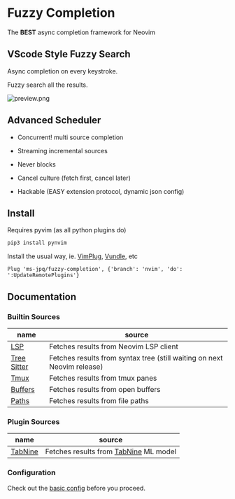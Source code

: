 # Fuzzy Completion

The **BEST** async completion framework for Neovim

## VScode Style Fuzzy Search

Async completion on every keystroke.

Fuzzy search all the results.

![preview.png](https://raw.githubusercontent.com/ms-jpq/fast-comp/nvim/preview/screenshot.png)

## Advanced Scheduler

- Concurrent! multi source completion

- Streaming incremental sources

- Never blocks

- Cancel culture (fetch first, cancel later)

- Hackable (EASY extension protocol, dynamic json config)

## Install

Requires pyvim (as all python plugins do)

```sh
pip3 install pynvim
```

Install the usual way, ie. [VimPlug](https://github.com/junegunn/vim-plug), [Vundle](https://github.com/VundleVim/Vundle.vim), etc

```VimL
Plug 'ms-jpq/fuzzy-completion', {'branch': 'nvim', 'do': ':UpdateRemotePlugins'}
```

## Documentation

### Builtin Sources

| name                                                                                       | source                                                                  |
| ------------------------------------------------------------------------------------------ | ----------------------------------------------------------------------- |
| [LSP](https://github.com/ms-jpq/fuzzy-completion/blob/nvim/clients/lsp.py)                 | Fetches results from Neovim LSP client                                  |
| [Tree Sitter](https://github.com/ms-jpq/fuzzy-completion/blob/nvim/clients/tree_sitter.py) | Fetches results from syntax tree (still waiting on next Neovim release) |
| [Tmux](https://github.com/ms-jpq/fuzzy-completion/blob/nvim/clients/tmux.py)               | Fetches results from tmux panes                                         |
| [Buffers](https://github.com/ms-jpq/fuzzy-completion/blob/nvim/clients/buffers.py)         | Fetches results from open buffers                                       |
| [Paths](https://github.com/ms-jpq/fuzzy-completion/blob/nvim/clients/paths.py)             | Fetches results from file paths                                         |

### Plugin Sources

| name                                                          | source                                                            |
| ------------------------------------------------------------- | ----------------------------------------------------------------- |
| [TabNine](https://github.com/ms-jpq/fuzzy-completion-clients) | Fetches results from [TabNine](https://www.tabnine.com/) ML model |

### Configuration

Check out the [basic config](https://github.com/ms-jpq/fuzzy-completion/blob/nvim/config/config.json) before you proceed.
